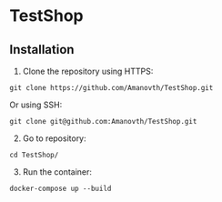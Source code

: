 # TestShop

## Installation

1. Clone the repository using HTTPS:
```shell
git clone https://github.com/Amanovth/TestShop.git

```
Or using SSH:

```shell
git clone git@github.com:Amanovth/TestShop.git

```

2. Go to repository:
```shell
cd TestShop/
```

3. Run the container:
```shell
docker-compose up --build
```